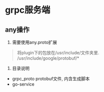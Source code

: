 # grpc服务端

## any操作

1. 需要使用any.proto扩展
> 将plugin下的包放在/usr/include/文件夹里. /usr/include/google/protobuf/*

1. 目录说明
- grpc_proto protobuf文件, 内含生成脚本
- go-service